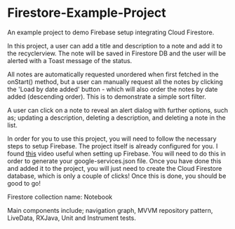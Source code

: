 # Firestore-Example-Project
An example project to demo Firebase setup integrating Cloud Firestore.

In this project, a user can add a title and description to a note and add it to the recyclerview. The note will be saved in Firestore DB and the user will be alerted with a Toast message of the status. 

All notes are automatically requested unordered when first fetched in the onStart() method, but a user can manually request all the notes by clicking the 'Load by date added' button - which will also order the notes by date added (descending order). This is to demonstrate a simple sort filter.

A user can click on a note to reveal an alert dialog with further options, such as; updating a description, deleting a description, and deleting a note in the list.

In order for you to use this project, you will need to follow the necessary steps to setup Firebase. The project itself is already configured for you. I found [this](https://www.youtube.com/watch?v=dRYnm_k3w1w) video useful when setting up Firebase. You will need to do this in order to generate your google-services.json file. Once you have done this and added it to the project, you will just need to create the Cloud Firestore database, which is only a couple of clicks! Once this is done, you should be good to go! 

Firestore collection name: Notebook

Main components include; navigation graph, MVVM repository pattern, LiveData, RXJava, Unit and Instrument tests.



